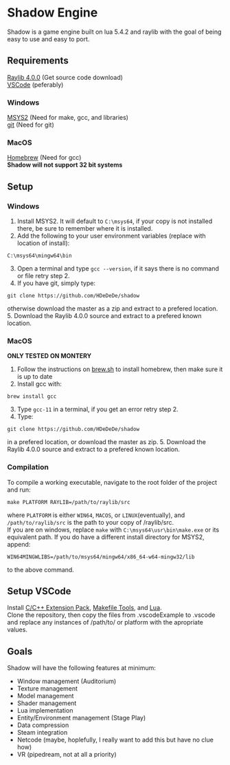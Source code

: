 # Shadow Engine
Shadow is a game engine built on lua 5.4.2 and raylib with the goal of being easy to use and easy to port. 

## Requirements
[Raylib 4.0.0](https://github.com/raysan5/raylib/releases/tag/4.0.0) (Get source code download)  
[VSCode](https://code.visualstudio.com/) (peferably)  
### Windows
[MSYS2](https://www.msys2.org/) (Need for make, gcc, and libraries)  
[git](https://git-scm.com/download/win) (Need for git)  
### MacOS
[Homebrew](https://brew.sh/) (Need for gcc)  
**Shadow will not support 32 bit systems**  
## Setup
### Windows
1. Install MSYS2. It will default to `C:\msys64`, if your copy is not installed there, be sure to remember where it is installed.
2. Add the following to your user environment variables (replace with location of install):
```
C:\msys64\mingw64\bin
```
3. Open a terminal and type `gcc --version`, if it says there is no command or file retry step 2.
4. If you have git, simply type:
```
git clone https://github.com/HDeDeDe/shadow
```
otherwise download the master as a zip and extract to a prefered location.
5. Download the Raylib 4.0.0 source and extract to a prefered known location.
### MacOS
**ONLY TESTED ON MONTERY**
1. Follow the instructions on [brew.sh](https://brew.sh/) to install homebrew, then make sure it is up to date
2. Install gcc with:
```
brew install gcc
```
3. Type `gcc-11` in a terminal, if you get an error retry step 2.
4. Type:
```
git clone https://github.com/HDeDeDe/shadow
```
in a prefered location, or download the master as zip.
5. Download the Raylib 4.0.0 source and extract to a prefered known location.

### Compilation
To compile a working executable, navigate to the root folder of the project and run:
```
make PLATFORM RAYLIB=/path/to/raylib/src
```
where `PLATFORM` is either `WIN64`, `MACOS`, or `LINUX`(eventually), and `/path/to/raylib/src` is the path to your copy of /raylib/src.  
If you are on windows, replace `make` with `C:\msys64\usr\bin\make.exe` or its equivalent path. If you do have a different install directory for MSYS2, append:
```
WIN64MINGWLIBS=/path/to/msys64/mingw64/x86_64-w64-mingw32/lib
```
to the above command.
## Setup VSCode
Install [C/C++ Extension Pack](https://marketplace.visualstudio.com/items?itemName=ms-vscode.cpptools-extension-pack), [Makefile Tools](https://marketplace.visualstudio.com/items?itemName=ms-vscode.makefile-tools), and [Lua](https://marketplace.visualstudio.com/items?itemName=sumneko.lua).  
Clone the repository, then copy the files from .vscodeExample to .vscode and replace any instances of /path/to/ or platform with the apropriate values.
## Goals
Shadow will have the following features at minimum:  
- Window management (Auditorium)
- Texture management
- Model management
- Shader management
- Lua implementation
- Entity/Environment management (Stage Play)
- Data compression
- Steam integration
- Netcode (maybe, hoplefully, I really want to add this but have no clue how)
- VR (pipedream, not at all a priority)  
